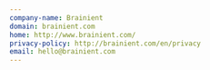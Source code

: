 ```yaml
---
company-name: Brainient
domain: brainient.com
home: http://www.brainient.com/
privacy-policy: http://brainient.com/en/privacy
email: hello@brainient.com
---
```




